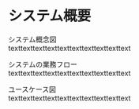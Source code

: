 # システム概要

システム概念図<br>
texttexttexttexttexttexttexttexttexttext

システムの業務フロー<br>
texttexttexttexttexttexttexttexttexttext

ユースケース図<br>
texttexttexttexttexttexttexttexttexttext

